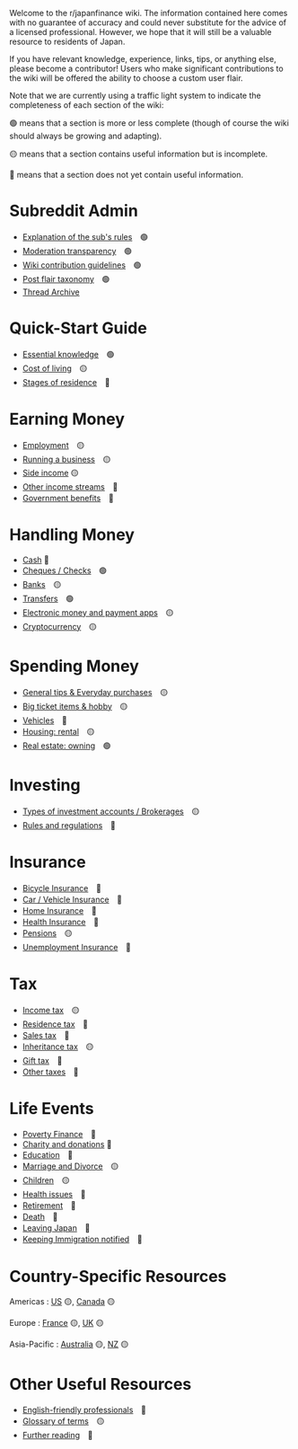 Welcome to the r/japanfinance wiki. The information contained here comes with no guarantee of accuracy and could never substitute for the advice of a licensed professional. However, we hope that it will still be a valuable resource to residents of Japan. 

If you have relevant knowledge, experience, links, tips, or anything else, please become a contributor! Users who make significant contributions to the wiki will be offered the ability to choose a custom user flair.

Note that we are currently using a traffic light system to indicate the completeness of each section of the wiki:
 
 🟢 means that a section is more or less complete (though of course the wiki should always be growing and adapting). 

 🟡 means that a section contains useful information but is incomplete. 

 🔴 means that a section does not yet contain useful information.

# Subreddit Admin
- [Explanation of the sub's rules](admin/rules)　🟢
- [Moderation transparency](admin/transparency)　🟢
- [Wiki contribution guidelines](admin/guidelines)　🟢
- [Post flair taxonomy](admin/flairs)　🟢
- [Thread Archive](admin/collections)

# Quick-Start Guide
- [Essential knowledge](quick-start/essentials)　🟢
- [Cost of living](quick-start/cost-of-living)　🟡
- [Stages of residence](quick-start/stages)　🔴

# Earning Money
- [Employment](earning/employment)　🟡
- [Running a business](earning/business)　🟡
- [Side income](earning/side) 🟡
- [Other income streams](earning/other)　🔴
- [Government benefits](earning/welfare)　🔴

# Handling Money
- [Cash](handling/cash) 🔴
- [Cheques / Checks](handling/cheques)　🟢
- [Banks](handling/banks)　🟡
- [Transfers](handling/transfers)　🟢
- [Electronic money and payment apps](handling/points)　🟡
- [Cryptocurrency](handling/crypto)　🟡

# Spending Money
- [General tips &amp; Everyday purchases](spending/everyday)　🟡
- [Big ticket items &amp; hobby](spending/large-purchases)　🟡
- [Vehicles](spending/vehicles)　🔴
- [Housing: rental](spending/renting)　🟡
- [Real estate: owning](spending/real-estate)　🟢

# Investing
- [Types of investment accounts / Brokerages](investing/long)　🟡
- [Rules and regulations](investing/rules)　🔴

# Insurance
- [Bicycle Insurance](insurance/bike)　🔴
- [Car / Vehicle Insurance](insurance/car)　🔴
- [Home Insurance](insurance/home)　🔴
- [Health Insurance](insurance/health)　🔴
- [Pensions](insurance/pensions)　🟡
- [Unemployment Insurance](insurance/unemployment)　🔴

# Tax
- [Income tax](tax/income)　🟡
- [Residence tax](tax/residence)　🔴
- [Sales tax](tax/sales)　🔴
- [Inheritance tax](tax/inheritance)　🟡
- [Gift tax](tax/gift)　🔴
- [Other taxes](tax/other)　🔴

# Life Events

- [Poverty Finance](life/poverty)　🔴
- [Charity and donations](life/charity) 🔴
- [Education](life/education)　🔴
- [Marriage and Divorce](life/marriage-divorce)　🟡
- [Children](life/children)　🟡
- [Health issues](life/health)　🔴
- [Retirement](life/retirement)　🔴
- [Death](life/death)　🔴
- [Leaving Japan](life/leaving)　🔴
- [Keeping Immigration notified](life/karlbert)　🔴

# Country-Specific Resources

Americas : [US](countries/US) 🟡, [Canada](countries/Canada) 🟡

Europe : [France](countries/FR) 🟡, [UK](countries/UK) 🟡

Asia-Pacific : [Australia](countries/Australia) 🟡, [NZ](countries/NZ) 🟡

# Other Useful Resources
- [English-friendly professionals](other/pros)　🔴
- [Glossary of terms](other/glossary)　🟡
- [Further reading](other/reading)　🔴

